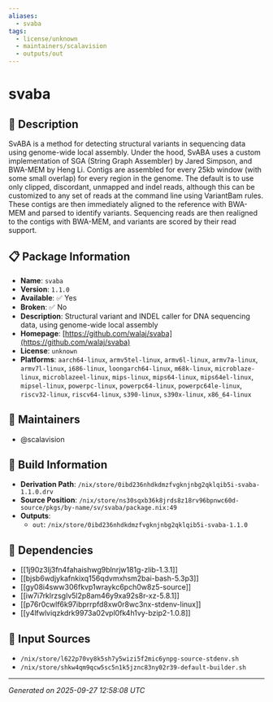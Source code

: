 ```yaml
---
aliases:
  - svaba
tags:
  - license/unknown
  - maintainers/scalavision
  - outputs/out
---
```


# svaba

## 📝 Description

SvABA is a method for detecting structural variants in sequencing data
using genome-wide local assembly. Under the hood, SvABA uses a custom
implementation of SGA (String Graph Assembler) by Jared Simpson,
and BWA-MEM by Heng Li. Contigs are assembled for every 25kb window
(with some small overlap) for every region in the genome.
The default is to use only clipped, discordant, unmapped and indel reads,
although this can be customized to any set of reads at the command line using VariantBam rules.
These contigs are then immediately aligned to the reference with BWA-MEM and parsed to identify variants.
Sequencing reads are then realigned to the contigs with BWA-MEM, and variants are scored by their read support.


## 📋 Package Information

- **Name**: `svaba`
- **Version**: `1.1.0`
- **Available**: ✅ Yes
- **Broken**: ✅ No
- **Description**: Structural variant and INDEL caller for DNA sequencing data, using genome-wide local assembly
- **Homepage**: [https://github.com/walaj/svaba](https://github.com/walaj/svaba)
- **License**: `unknown`
- **Platforms**: `aarch64-linux`, `armv5tel-linux`, `armv6l-linux`, `armv7a-linux`, `armv7l-linux`, `i686-linux`, `loongarch64-linux`, `m68k-linux`, `microblaze-linux`, `microblazeel-linux`, `mips-linux`, `mips64-linux`, `mips64el-linux`, `mipsel-linux`, `powerpc-linux`, `powerpc64-linux`, `powerpc64le-linux`, `riscv32-linux`, `riscv64-linux`, `s390-linux`, `s390x-linux`, `x86_64-linux`
## 👥 Maintainers

- @scalavision


## 🔧 Build Information

- **Derivation Path**: `/nix/store/0ibd236nhdkdmzfvgknjnbg2qklqib5i-svaba-1.1.0.drv`
- **Source Position**: `/nix/store/ns30sqxb36k8jrds8z18rv96bpnwc60d-source/pkgs/by-name/sv/svaba/package.nix:49`
- **Outputs**:
  - `out`:  `/nix/store/0ibd236nhdkdmzfvgknjnbg2qklqib5i-svaba-1.1.0`

## 🔗 Dependencies

- [[1j90z3lj3fn4fahaishwg9blnrjw181g-zlib-1.3.1]]
- [[bjsb6wdjykafnkixq156qdvmxhsm2bai-bash-5.3p3]]
- [[gy08i4sww306fkvp1wraykc6pch0w8z5-source]]
- [[iw7i7rklrzsglv5l2p8am46y9xa92s8r-xz-5.8.1]]
- [[p76r0cwlf6k97ibprrpfd8xw0r8wc3nx-stdenv-linux]]
- [[y4lfwlviqzkdrk9973a02vpl0fk4h1vy-bzip2-1.0.8]]

## 📁 Input Sources

- `/nix/store/l622p70vy8k5sh7y5wizi5f2mic6ynpg-source-stdenv.sh`
- `/nix/store/shkw4qm9qcw5sc5n1k5jznc83ny02r39-default-builder.sh`

---
*Generated on 2025-09-27 12:58:08 UTC*
